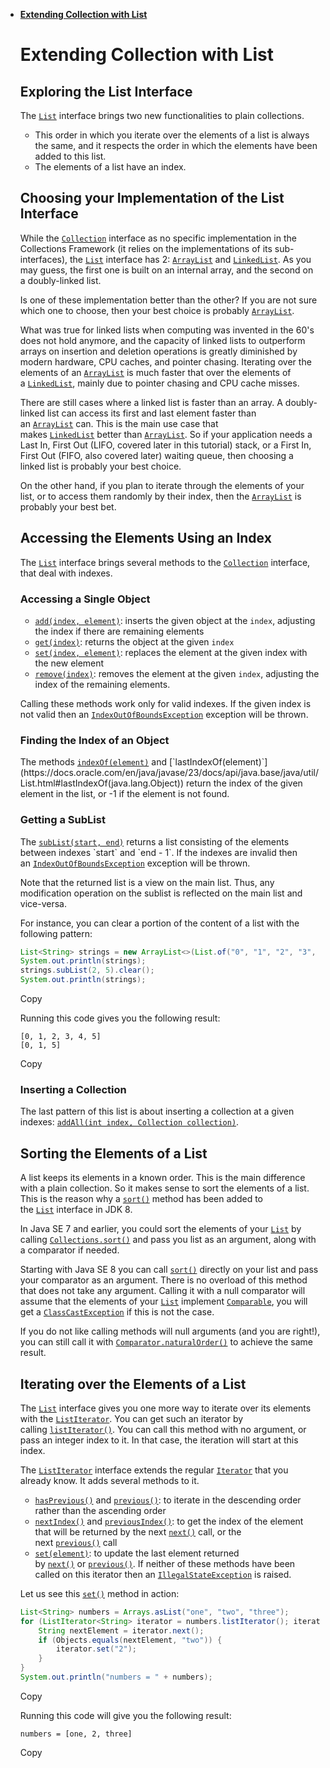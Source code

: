 - [**Extending Collection with List**](https://dev.java/learn/api/collections-framework/lists/)

  # **Extending Collection with List**

  ## **Exploring the List Interface**

  The [`List`](https://docs.oracle.com/en/java/javase/23/docs/api/java.base/java/util/List.html) interface brings two new functionalities to plain collections.

    - This order in which you iterate over the elements of a list is always the same, and it respects the order in which the elements have been added to this list.
    - The elements of a list have an index.

  ## **Choosing your Implementation of the List Interface**

  While the [`Collection`](https://docs.oracle.com/en/java/javase/23/docs/api/java.base/java/util/Collection.html) interface as no specific implementation in the Collections Framework (it relies on the implementations of its sub-interfaces), the [`List`](https://docs.oracle.com/en/java/javase/23/docs/api/java.base/java/util/List.html) interface has 2: [`ArrayList`](https://docs.oracle.com/en/java/javase/23/docs/api/java.base/java/util/ArrayList.html) and [`LinkedList`](https://docs.oracle.com/en/java/javase/23/docs/api/java.base/java/util/LinkedList.html). As you may guess, the first one is built on an internal array, and the second on a doubly-linked list.

  Is one of these implementation better than the other? If you are not sure which one to choose, then your best choice is probably [`ArrayList`](https://docs.oracle.com/en/java/javase/23/docs/api/java.base/java/util/ArrayList.html).

  What was true for linked lists when computing was invented in the 60's does not hold anymore, and the capacity of linked lists to outperform arrays on insertion and deletion operations is greatly diminished by modern hardware, CPU caches, and pointer chasing. Iterating over the elements of an [`ArrayList`](https://docs.oracle.com/en/java/javase/23/docs/api/java.base/java/util/ArrayList.html) is much faster that over the elements of a [`LinkedList`](https://docs.oracle.com/en/java/javase/23/docs/api/java.base/java/util/LinkedList.html), mainly due to pointer chasing and CPU cache misses.

  There are still cases where a linked list is faster than an array. A doubly-linked list can access its first and last element faster than an [`ArrayList`](https://docs.oracle.com/en/java/javase/23/docs/api/java.base/java/util/ArrayList.html) can. This is the main use case that makes [`LinkedList`](https://docs.oracle.com/en/java/javase/23/docs/api/java.base/java/util/LinkedList.html) better than [`ArrayList`](https://docs.oracle.com/en/java/javase/23/docs/api/java.base/java/util/ArrayList.html). So if your application needs a Last In, First Out (LIFO, covered later in this tutorial) stack, or a First In, First Out (FIFO, also covered later) waiting queue, then choosing a linked list is probably your best choice.

  On the other hand, if you plan to iterate through the elements of your list, or to access them randomly by their index, then the [`ArrayList`](https://docs.oracle.com/en/java/javase/23/docs/api/java.base/java/util/ArrayList.html) is probably your best bet.

  ## **Accessing the Elements Using an Index**

  The [`List`](https://docs.oracle.com/en/java/javase/23/docs/api/java.base/java/util/List.html) interface brings several methods to the [`Collection`](https://docs.oracle.com/en/java/javase/23/docs/api/java.base/java/util/Collection.html) interface, that deal with indexes.

  ### **Accessing a Single Object**

    - [`add(index, element)`](https://docs.oracle.com/en/java/javase/23/docs/api/java.base/java/util/List.html#add(int,E)): inserts the given object at the `index`, adjusting the index if there are remaining elements
    - [`get(index)`](https://docs.oracle.com/en/java/javase/23/docs/api/java.base/java/util/List.html#get(int)): returns the object at the given `index`
    - [`set(index, element)`](https://docs.oracle.com/en/java/javase/23/docs/api/java.base/java/util/List.html#set(int,E)): replaces the element at the given index with the new element
    - [`remove(index)`](https://docs.oracle.com/en/java/javase/23/docs/api/java.base/java/util/List.html#remove(int)): removes the element at the given `index`, adjusting the index of the remaining elements.

  Calling these methods work only for valid indexes. If the given index is not valid then an [`IndexOutOfBoundsException`](https://docs.oracle.com/en/java/javase/23/docs/api/java.base/java/lang/IndexOutOfBoundsException.html) exception will be thrown.

  ### **Finding the Index of an Object**

  The methods [`indexOf(element)`](https://docs.oracle.com/en/java/javase/23/docs/api/java.base/java/util/List.html#indexOf(java.lang.Object)) and [`lastIndexOf(element)`](https://docs.oracle.com/en/java/javase/23/docs/api/java.base/java/util/List.html#lastIndexOf(java.lang.Object)) return the index of the given element in the list, or -1 if the element is not found.

  ### **Getting a SubList**

  The [`subList(start, end)`](https://docs.oracle.com/en/java/javase/23/docs/api/java.base/java/util/List.html#subList(int,int)) returns a list consisting of the elements between indexes `start` and `end - 1`. If the indexes are invalid then an [`IndexOutOfBoundsException`](https://docs.oracle.com/en/java/javase/23/docs/api/java.base/java/lang/IndexOutOfBoundsException.html) exception will be thrown.

  Note that the returned list is a view on the main list. Thus, any modification operation on the sublist is reflected on the main list and vice-versa.

  For instance, you can clear a portion of the content of a list with the following pattern:

    ```java
    List<String> strings = new ArrayList<>(List.of("0", "1", "2", "3", "4", "5"));
    System.out.println(strings);
    strings.subList(2, 5).clear();
    System.out.println(strings);
    
    ```

  Copy

  Running this code gives you the following result:

    ```
    [0, 1, 2, 3, 4, 5]
    [0, 1, 5]
    
    ```

  Copy

  ### **Inserting a Collection**

  The last pattern of this list is about inserting a collection at a given indexes: [`addAll(int index, Collection collection)`](https://docs.oracle.com/en/java/javase/23/docs/api/java.base/java/util/List.html#addAll(int,java.util.Collection)).

  ## **Sorting the Elements of a List**

  A list keeps its elements in a known order. This is the main difference with a plain collection. So it makes sense to sort the elements of a list. This is the reason why a [`sort()`](https://docs.oracle.com/en/java/javase/23/docs/api/java.base/java/util/List.html#sort(java.util.Comparator)) method has been added to the [`List`](https://docs.oracle.com/en/java/javase/23/docs/api/java.base/java/util/List.html) interface in JDK 8.

  In Java SE 7 and earlier, you could sort the elements of your [`List`](https://docs.oracle.com/en/java/javase/23/docs/api/java.base/java/util/List.html) by calling [`Collections.sort()`](https://docs.oracle.com/en/java/javase/23/docs/api/java.base/java/util/Collections.html#sort(java.util.List)) and pass you list as an argument, along with a comparator if needed.

  Starting with Java SE 8 you can call [`sort()`](https://docs.oracle.com/en/java/javase/23/docs/api/java.base/java/util/List.html#sort(java.util.Comparator)) directly on your list and pass your comparator as an argument. There is no overload of this method that does not take any argument. Calling it with a null comparator will assume that the elements of your [`List`](https://docs.oracle.com/en/java/javase/23/docs/api/java.base/java/util/List.html) implement [`Comparable`](https://docs.oracle.com/en/java/javase/23/docs/api/java.base/java/lang/Comparable.html), you will get a [`ClassCastException`](https://docs.oracle.com/en/java/javase/23/docs/api/java.base/java/lang/ClassCastException.html) if this is not the case.

  If you do not like calling methods will null arguments (and you are right!), you can still call it with [`Comparator.naturalOrder()`](https://docs.oracle.com/en/java/javase/23/docs/api/java.base/java/util/Comparator.html#naturalOrder()) to achieve the same result.

  ## **Iterating over the Elements of a List**

  The [`List`](https://docs.oracle.com/en/java/javase/23/docs/api/java.base/java/util/List.html) interface gives you one more way to iterate over its elements with the [`ListIterator`](https://docs.oracle.com/en/java/javase/23/docs/api/java.base/java/util/ListIterator.html). You can get such an iterator by calling [`listIterator()`](https://docs.oracle.com/en/java/javase/23/docs/api/java.base/java/util/List.html#listIterator()). You can call this method with no argument, or pass an integer index to it. In that case, the iteration will start at this index.

  The [`ListIterator`](https://docs.oracle.com/en/java/javase/23/docs/api/java.base/java/util/ListIterator.html) interface extends the regular [`Iterator`](https://docs.oracle.com/en/java/javase/23/docs/api/java.base/java/util/Iterator.html) that you already know. It adds several methods to it.

    - [`hasPrevious()`](https://docs.oracle.com/en/java/javase/23/docs/api/java.base/java/util/ListIterator.html#hasPrevious()) and [`previous()`](https://docs.oracle.com/en/java/javase/23/docs/api/java.base/java/util/ListIterator.html#previous()): to iterate in the descending order rather than the ascending order
    - [`nextIndex()`](https://docs.oracle.com/en/java/javase/23/docs/api/java.base/java/util/ListIterator.html#nextIndex()) and [`previousIndex()`](https://docs.oracle.com/en/java/javase/23/docs/api/java.base/java/util/ListIterator.html#previousIndex()): to get the index of the element that will be returned by the next [`next()`](https://docs.oracle.com/en/java/javase/23/docs/api/java.base/java/util/ListIterator.html#next()) call, or the next [`previous()`](https://docs.oracle.com/en/java/javase/23/docs/api/java.base/java/util/ListIterator.html#previous()) call
    - [`set(element)`](https://docs.oracle.com/en/java/javase/23/docs/api/java.base/java/util/ListIterator.html#set(E)): to update the last element returned by [`next()`](https://docs.oracle.com/en/java/javase/23/docs/api/java.base/java/util/ListIterator.html#next()) or [`previous()`](https://docs.oracle.com/en/java/javase/23/docs/api/java.base/java/util/ListIterator.html#previous()). If neither of these methods have been called on this iterator then an [`IllegalStateException`](https://docs.oracle.com/en/java/javase/23/docs/api/java.base/java/lang/IllegalStateException.html) is raised.

  Let us see this [`set()`](https://docs.oracle.com/en/java/javase/23/docs/api/java.base/java/util/ListIterator.html#set(E)) method in action:

    ```java
    List<String> numbers = Arrays.asList("one", "two", "three");
    for (ListIterator<String> iterator = numbers.listIterator(); iterator.hasNext();) {
        String nextElement = iterator.next();
        if (Objects.equals(nextElement, "two")) {
            iterator.set("2");
        }
    }
    System.out.println("numbers = " + numbers);
    
    ```

  Copy

  Running this code will give you the following result:

    ```
    numbers = [one, 2, three]
    
    ```

  Copy